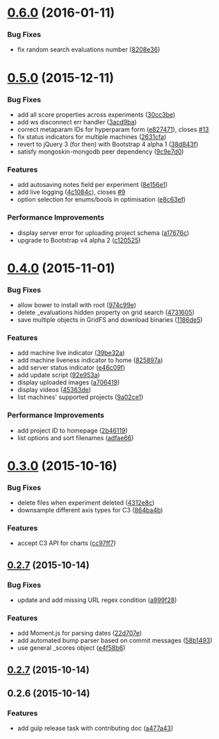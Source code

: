 <a name="0.6.0"></a>
# [0.6.0](https://github.com/Kaixhin/FGLab/compare/0.6.0...v0.6.0) (2016-01-11)


### Bug Fixes

* fix random search evaluations number ([8208e36](https://github.com/Kaixhin/FGLab/commit/8208e36))



<a name="0.5.0"></a>
# [0.5.0](https://github.com/Kaixhin/FGLab/compare/0.5.0...v0.5.0) (2015-12-11)


### Bug Fixes

* add all score properties across experiments ([30cc3be](https://github.com/Kaixhin/FGLab/commit/30cc3be))
* add ws disconnect err handler ([3acd9ba](https://github.com/Kaixhin/FGLab/commit/3acd9ba))
* correct metaparam IDs for hyperparam form ([e827471](https://github.com/Kaixhin/FGLab/commit/e827471)), closes [#13](https://github.com/Kaixhin/FGLab/issues/13)
* fix status indicators for multiple machines ([2631cfa](https://github.com/Kaixhin/FGLab/commit/2631cfa))
* revert to jQuery 3 (for then) with Bootstrap 4 alpha 1 ([38d843f](https://github.com/Kaixhin/FGLab/commit/38d843f))
* satisfy mongoskin-mongodb peer dependency ([9c9e7d0](https://github.com/Kaixhin/FGLab/commit/9c9e7d0))

### Features

* add autosaving notes field per experiment ([8e156e1](https://github.com/Kaixhin/FGLab/commit/8e156e1))
* add live logging ([4c1084c](https://github.com/Kaixhin/FGLab/commit/4c1084c)), closes [#9](https://github.com/Kaixhin/FGLab/issues/9)
* option selection for enums/bools in optimisation ([e8c63ef](https://github.com/Kaixhin/FGLab/commit/e8c63ef))

### Performance Improvements

* display server error for uploading project schema ([a17676c](https://github.com/Kaixhin/FGLab/commit/a17676c))
* upgrade to Bootstrap v4 alpha 2 ([c120525](https://github.com/Kaixhin/FGLab/commit/c120525))



<a name="0.4.0"></a>
# [0.4.0](https://github.com/Kaixhin/FGLab/compare/0.4.0...v0.4.0) (2015-11-01)


### Bug Fixes

* allow bower to install with root ([974c99e](https://github.com/Kaixhin/FGLab/commit/974c99e))
* delete _evaluations hidden property on grid search ([4731605](https://github.com/Kaixhin/FGLab/commit/4731605))
* save multiple objects in GridFS and download binaries ([1186de5](https://github.com/Kaixhin/FGLab/commit/1186de5))

### Features

* add machine live indicator ([39be32a](https://github.com/Kaixhin/FGLab/commit/39be32a))
* add machine liveness indicator to home ([825897a](https://github.com/Kaixhin/FGLab/commit/825897a))
* add server status indicator ([e46c09f](https://github.com/Kaixhin/FGLab/commit/e46c09f))
* add update script ([92e953a](https://github.com/Kaixhin/FGLab/commit/92e953a))
* display uploaded images ([a706419](https://github.com/Kaixhin/FGLab/commit/a706419))
* display videos ([45363de](https://github.com/Kaixhin/FGLab/commit/45363de))
* list machines' supported projects ([9a02ce1](https://github.com/Kaixhin/FGLab/commit/9a02ce1))

### Performance Improvements

* add project ID to homepage ([2b46119](https://github.com/Kaixhin/FGLab/commit/2b46119))
* list options and sort filenames ([adfae66](https://github.com/Kaixhin/FGLab/commit/adfae66))



<a name="0.3.0"></a>
# [0.3.0](https://github.com/Kaixhin/FGLab/compare/0.3.0...v0.3.0) (2015-10-16)


### Bug Fixes

* delete files when experiment deleted ([4312e8c](https://github.com/Kaixhin/FGLab/commit/4312e8c))
* downsample different axis types for C3 ([864ba4b](https://github.com/Kaixhin/FGLab/commit/864ba4b))

### Features

* accept C3 API for charts ([cc97ff7](https://github.com/Kaixhin/FGLab/commit/cc97ff7))



<a name="0.2.7"></a>
## [0.2.7](https://github.com/Kaixhin/FGLab/compare/0.2.7...v0.2.7) (2015-10-14)


### Bug Fixes

* update and add missing URL regex condition ([a999f28](https://github.com/Kaixhin/FGLab/commit/a999f28))

### Features

* add Moment.js for parsing dates ([22d707e](https://github.com/Kaixhin/FGLab/commit/22d707e))
* add automated bump parser based on commit messages ([58b1493](https://github.com/Kaixhin/FGLab/commit/58b1493))
* use general _scores object ([e4f58b6](https://github.com/Kaixhin/FGLab/commit/e4f58b6))



<a name="0.2.7"></a>
## [0.2.7](https://github.com/Kaixhin/FGLab/compare/0.2.6...v0.2.7) (2015-10-14)




<a name="0.2.6"></a>
## 0.2.6 (2015-10-14)


### Features

* add gulp release task with contributing doc ([a477a43](https://github.com/Kaixhin/FGLab/commit/a477a43))



